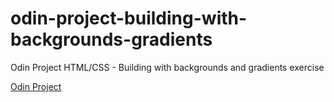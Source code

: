 # odin-project-building-with-backgrounds-gradients
Odin Project HTML/CSS - Building with backgrounds and gradients exercise

[Odin Project](https://theodinproject.com/courses/html-and-css/lessons/building-with-backgrounds-and-gradients)
